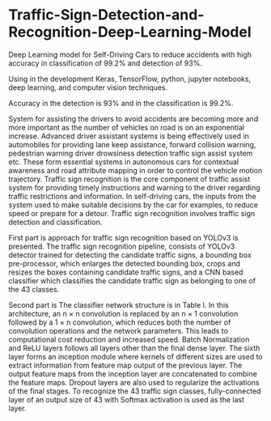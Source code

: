 # Traffic-Sign-Detection-and-Recognition-Deep-Learning-Model
Deep Learning model for Self-Driving Cars to reduce accidents with high accuracy in classification of 99.2%  and detection of 93%.

Using in the development Keras, TensorFlow, python, jupyter notebooks, deep learning, and computer vision techniques.

Accuracy in the detection is 93% and in the classification is 99.2%.

System for assisting the drivers to avoid accidents are becoming more and more important as the number of vehicles on road is on an exponential increase.
Advanced driver assistant systems is being effectively used in automobiles for providing lane keep assistance, forward collision warning, pedestrian warning driver drowsiness
detection traffic sign assist system etc. These form essential systems in autonomous cars for contextual awareness and road attribute mapping
in order to control the vehicle motion trajectory. Traffic sign recognition is the core component of traffic assist system for 
providing timely instructions and warning to the driver regarding traffic restrictions and information. In self-driving cars, the inputs
from the system used to make suitable decisions by the car for examples, to reduce speed or prepare for a detour. 
Traffic sign recognition involves traffic sign detection and classification.

First part is approach for traffic sign recognition based on YOLOv3 is presented.
The traffic sign recognition pipeline, consists of YOLOv3 detector trained for detecting the candidate traffic signs, a bounding box pre-processor,
which enlarges the detected bounding box, crops and resizes the boxes containing candidate traffic signs, and a CNN based classifier which
classifies the candidate traffic sign as belonging to one of the 43 classes.

Second part is The classifier network structure is in Table I. In this architecture, an n ×
n convolution is replaced by an n × 1 convolution followed by a 1 × n convolution, which reduces both the number of convolution operations
and the network parameters. This leads to computational cost reduction and increased speed. 
Batch Normalization and ReLU layers follows all layers other than the final dense layer. 
The sixth layer forms an inception module where kernels of different sizes are used to extract information from feature map output of the previous layer. 
The output feature maps from the inception layer are concatenated to combine the feature maps. Dropout layers are also used to regularize the activations of the final stages. 
To recognize the 43 traffic sign classes, fully-connected layer of an output size of 43 with Softmax activation is used as the last layer.
